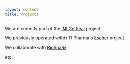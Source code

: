```yaml
---
layout: content
title: Projects
---
```


We are curently part of the [IMI GetReal](http://www.imi.europa.eu/content/7th-call-2012) project.

We previously operated within TI Pharma's [Escher](http://escher-projects.org/) project.

We collaborate with [BioShaRe](https://www.bioshare.eu/)

etc
